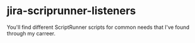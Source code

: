 # jira-scriprunner-listeners
You'll find different ScriptRunner scripts for common needs that I've found through my carreer.
